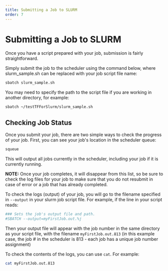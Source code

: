 ```yaml
---
title: Submitting a Job to SLURM
order: 7
---
```

# Submitting a Job to SLURM

Once you have a script prepared with your job, submission is fairly straightforward.

Simply submit the job to the scheduler using the command below, where slurm_sample.sh can be replaced with your job script file name:
```sh
sbatch slurm_sample.sh
```
You may need to specify the path to the script file if you are working in another directory, for example:
```sh
sbatch ~/testTFForSlurm/slurm_sample.sh
```

## Checking Job Status
Once you submit your job, there are two simple ways to check the progress of your job. First, you can see your job's location in the scheduler queue:
```sh
squeue
```
This will output all jobs currently in the scheduler, including your job if it is currently running.

**NOTE:** Once your job completes, it will disappear from this list, so be sure to check the log files for your job to make sure that you do not resubmit in case of error or a job that has already completed.

To check the logs (output) of your job, you will go to the filename specified in `--output` in your slurm job script file. For example, if the line in your script reads:
```sh
### Sets the job's output file and path.
#SBATCH --output=myFirstJob.out.%j
```
Then your output file will appear with the job number in the same directory as your script file, with the filename `myFirstJob.out.813` (in this example case, the job # in the scheduler is 813 - each job has a unique job number assignment)

To check the contents of the logs, you can use `cat`. For example:
```sh
cat myFirstJob.out.813
```